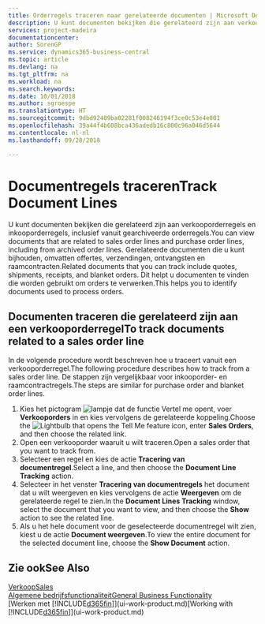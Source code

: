 ```yaml
---
title: Orderregels traceren naar gerelateerde documenten | Microsoft Docs
description: U kunt documenten bekijken die gerelateerd zijn aan verkooporderregels en inkooporderregels, inclusief vanuit gearchiveerde orderregels. Gerelateerde documenten die u kunt bijhouden, omvatten offertes, verzendingen, ontvangsten en raamcontracten. Dit helpt u documenten te vinden die worden gebruikt om orders te verwerken.
services: project-madeira
documentationcenter: 
author: SorenGP
ms.service: dynamics365-business-central
ms.topic: article
ms.devlang: na
ms.tgt_pltfrm: na
ms.workload: na
ms.search.keywords: 
ms.date: 10/01/2018
ms.author: sgroespe
ms.translationtype: HT
ms.sourcegitcommit: 9dbd92409ba02281f008246194f3ce0c53e4e001
ms.openlocfilehash: 39a44f4b608bca436adedb16c800c96a046d5644
ms.contentlocale: nl-nl
ms.lasthandoff: 09/28/2018

---
```

# <a name="track-document-lines"></a><span data-ttu-id="5aa82-105">Documentregels traceren</span><span class="sxs-lookup"><span data-stu-id="5aa82-105">Track Document Lines</span></span>
<span data-ttu-id="5aa82-106">U kunt documenten bekijken die gerelateerd zijn aan verkooporderregels en inkooporderregels, inclusief vanuit gearchiveerde orderregels.</span><span class="sxs-lookup"><span data-stu-id="5aa82-106">You can view documents that are related to sales order lines and purchase order lines, including from archived order lines.</span></span> <span data-ttu-id="5aa82-107">Gerelateerde documenten die u kunt bijhouden, omvatten offertes, verzendingen, ontvangsten en raamcontracten.</span><span class="sxs-lookup"><span data-stu-id="5aa82-107">Related documents that you can track include quotes, shipments, receipts, and blanket orders.</span></span> <span data-ttu-id="5aa82-108">Dit helpt u documenten te vinden die worden gebruikt om orders te verwerken.</span><span class="sxs-lookup"><span data-stu-id="5aa82-108">This helps you to identify documents used to process orders.</span></span>  

## <a name="to-track-documents-related-to-a-sales-order-line"></a><span data-ttu-id="5aa82-109">Documenten traceren die gerelateerd zijn aan een verkooporderregel</span><span class="sxs-lookup"><span data-stu-id="5aa82-109">To track documents related to a sales order line</span></span>
<span data-ttu-id="5aa82-110">In de volgende procedure wordt beschreven hoe u traceert vanuit een verkooporderregel.</span><span class="sxs-lookup"><span data-stu-id="5aa82-110">The following procedure describes how to track from a sales order line.</span></span> <span data-ttu-id="5aa82-111">De stappen zijn vergelijkbaar voor inkooporder- en raamcontractregels.</span><span class="sxs-lookup"><span data-stu-id="5aa82-111">The steps are similar for purchase order and blanket order lines.</span></span>

1.  <span data-ttu-id="5aa82-112">Kies het pictogram ![lampje dat de functie Vertel me opent](media/ui-search/search_small.png "Vertel me wat u wilt doen"), voer **Verkooporders** in en kies vervolgens de gerelateerde koppeling.</span><span class="sxs-lookup"><span data-stu-id="5aa82-112">Choose the ![Lightbulb that opens the Tell Me feature](media/ui-search/search_small.png "Tell me what you want to do") icon, enter **Sales Orders**, and then choose the related link.</span></span>  
2.  <span data-ttu-id="5aa82-113">Open een verkooporder waaruit u wilt traceren.</span><span class="sxs-lookup"><span data-stu-id="5aa82-113">Open a sales order that you want to track from.</span></span>  
3.  <span data-ttu-id="5aa82-114">Selecteer een regel en kies de actie **Tracering van documentregel**.</span><span class="sxs-lookup"><span data-stu-id="5aa82-114">Select a line, and then choose the **Document Line Tracking** action.</span></span>
4. <span data-ttu-id="5aa82-115">Selecteer in het venster **Tracering van documentregels** het document dat u wilt weergeven en kies vervolgens de actie **Weergeven** om de gerelateerde regel te zien.</span><span class="sxs-lookup"><span data-stu-id="5aa82-115">In the **Document Lines Tracking** window, select the document that you want to view, and then choose the **Show** action to see the related line.</span></span>
5. <span data-ttu-id="5aa82-116">Als u het hele document voor de geselecteerde documentregel wilt zien, kiest u de actie **Document weergeven**.</span><span class="sxs-lookup"><span data-stu-id="5aa82-116">To view the entire document for the selected document line, choose the **Show Document** action.</span></span>

## <a name="see-also"></a><span data-ttu-id="5aa82-117">Zie ook</span><span class="sxs-lookup"><span data-stu-id="5aa82-117">See Also</span></span>
[<span data-ttu-id="5aa82-118">Verkoop</span><span class="sxs-lookup"><span data-stu-id="5aa82-118">Sales</span></span>](sales-manage-sales.md)  
[<span data-ttu-id="5aa82-119">Algemene bedrijfsfunctionaliteit</span><span class="sxs-lookup"><span data-stu-id="5aa82-119">General Business Functionality</span></span>](ui-across-business-areas.md)  
<span data-ttu-id="5aa82-120">[Werken met [!INCLUDE[d365fin](includes/d365fin_md.md)]](ui-work-product.md)</span><span class="sxs-lookup"><span data-stu-id="5aa82-120">[Working with [!INCLUDE[d365fin](includes/d365fin_md.md)]](ui-work-product.md)</span></span>

